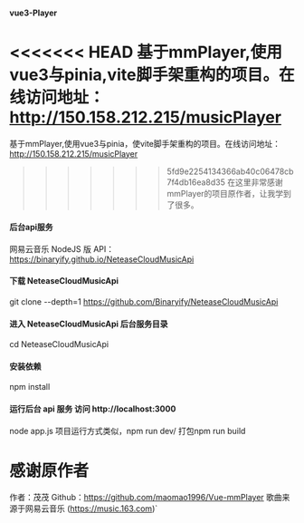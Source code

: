 #### vue3-Player

<<<<<<< HEAD
基于mmPlayer,使用vue3与pinia,vite脚手架重构的项目。在线访问地址：http://150.158.212.215/musicPlayer
=======
基于mmPlayer,使用vue3与pinia，使vite脚手架重构的项目。在线访问地址：http://150.158.212.215/musicPlayer
>>>>>>> 5fd9e2254134366ab40c06478cb7f4db16ea8d35
在这里非常感谢mmPlayer的项目原作者，让我学到了很多。

#### 后台api服务

网易云音乐 NodeJS 版 API：https://binaryify.github.io/NeteaseCloudMusicApi

#### 下载 NeteaseCloudMusicApi
git clone --depth=1 https://github.com/Binaryify/NeteaseCloudMusicApi

#### 进入 NeteaseCloudMusicApi 后台服务目录
cd NeteaseCloudMusicApi

#### 安装依赖
npm install

#### 运行后台 api 服务 访问 http://localhost:3000
node app.js
项目运行方式类似，npm run dev/ 打包npm run build

# 感谢原作者

作者：茂茂
Github：https://github.com/maomao1996/Vue-mmPlayer
歌曲来源于网易云音乐 (https://music.163.com)`
